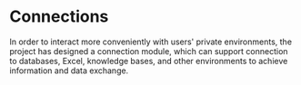# Connections

In order to interact more conveniently with users' private environments, the project has designed a connection module, which can support connection to databases, Excel, knowledge bases, and other environments to achieve information and data exchange.

